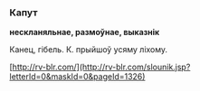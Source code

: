 ### Капут
**нескланяльнае, размоўнае, выказнік**

Канец, гібель. К. прыйшоў усяму ліхому.

<a rel="author">[http://rv-blr.com/](http://rv-blr.com/slounik.jsp?letterId=0&maskId=0&pageId=1326)</a>
